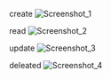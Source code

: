 
create
![Screenshot_1](https://user-images.githubusercontent.com/99938427/157812845-feb56a04-941d-48e0-83bc-6116a5253f4f.png)

read
![Screenshot_2](https://user-images.githubusercontent.com/99938427/157812954-351543e8-28c2-408c-b381-bbdddaa37ba9.png)

update
![Screenshot_3](https://user-images.githubusercontent.com/99938427/157813035-ce9ed5b3-a22c-4249-9138-0beddce01d0d.png)


deleated
![Screenshot_4](https://user-images.githubusercontent.com/99938427/157813109-43247466-a034-4577-af85-769edd4c3156.png)

 
